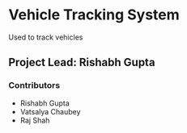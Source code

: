# Vehicle Tracking System

Used to track vehicles 

## Project Lead: Rishabh Gupta

### Contributors

- Rishabh Gupta
- Vatsalya Chaubey
- Raj Shah